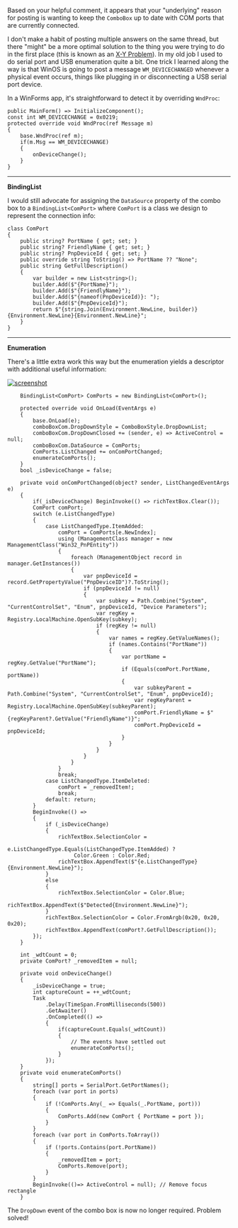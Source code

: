 Based on your helpful comment, it appears that your "underlying" reason for posting is wanting to keep the `ComboBox` up to date with COM ports that are currently connected. 

I don't make a habit of posting multiple answers on the same thread, but there "might" be a more optimal solution to the thing you were trying to do in the first place (this is known as an [X-Y Problem](https://meta.stackexchange.com/a/66378)). In my old job I used to do serial port and USB enumeration quite a bit. One trick I learned along the way is that WinOS is going to post a message `WM_DEVICECHANGED` whenever a physical event occurs, things like plugging in or disconnecting a USB serial port device.

In a WinForms app, it's straightforward to detect it by overriding `WndProc`:

    public MainForm() => InitializeComponent();
    const int WM_DEVICECHANGE = 0x0219;
    protected override void WndProc(ref Message m)
    {
        base.WndProc(ref m);
        if(m.Msg == WM_DEVICECHANGE) 
        {
            onDeviceChange();
        }
    }

***
**BindingList<ComPort>**

I would still advocate for assigning the `DataSource` property of the combo box to a `BindingList<ComPort>` where `ComPort` is a class we design to represent the connection info:

    class ComPort
    {
        public string? PortName { get; set; }
        public string? FriendlyName { get; set; }
        public string? PnpDeviceId { get; set; }
        public override string ToString() => PortName ?? "None";
        public string GetFullDescription()
        {
            var builder = new List<string>();
            builder.Add($"{PortName}");
            builder.Add($"{FriendlyName}");
            builder.Add($"{nameof(PnpDeviceId)}: ");
            builder.Add($"{PnpDeviceId}");
            return $"{string.Join(Environment.NewLine, builder)}{Environment.NewLine}{Environment.NewLine}";
        }
    }

 ***
 **Enumeration**

There's a little extra work this way but the enumeration yields a descriptor with additional useful information:

[![screenshot][1]][1]

        BindingList<ComPort> ComPorts = new BindingList<ComPort>();

        protected override void OnLoad(EventArgs e)
        {
            base.OnLoad(e);
            comboBoxCom.DropDownStyle = ComboBoxStyle.DropDownList;
            comboBoxCom.DropDownClosed += (sender, e) => ActiveControl = null;
            comboBoxCom.DataSource = ComPorts;
            ComPorts.ListChanged += onComPortChanged;
            enumerateComPorts();
        }
        bool _isDeviceChange = false;

        private void onComPortChanged(object? sender, ListChangedEventArgs e)
        {
            if(_isDeviceChange) BeginInvoke(() => richTextBox.Clear());
            ComPort comPort;
            switch (e.ListChangedType)
            {
                case ListChangedType.ItemAdded:
                    comPort = ComPorts[e.NewIndex];
                    using (ManagementClass manager = new ManagementClass("Win32_PnPEntity"))
                    {
                        foreach (ManagementObject record in manager.GetInstances())
                        {
                            var pnpDeviceId = record.GetPropertyValue("PnpDeviceID")?.ToString();
                            if (pnpDeviceId != null)
                            {
                                var subkey = Path.Combine("System", "CurrentControlSet", "Enum", pnpDeviceId, "Device Parameters");
                                var regKey = Registry.LocalMachine.OpenSubKey(subkey);
                                if (regKey != null)
                                {
                                    var names = regKey.GetValueNames();
                                    if (names.Contains("PortName"))
                                    {
                                        var portName = regKey.GetValue("PortName");
                                        if (Equals(comPort.PortName, portName))
                                        {
                                            var subkeyParent = Path.Combine("System", "CurrentControlSet", "Enum", pnpDeviceId);
                                            var regKeyParent = Registry.LocalMachine.OpenSubKey(subkeyParent);
                                            comPort.FriendlyName = $"{regKeyParent?.GetValue("FriendlyName")}";
                                            comPort.PnpDeviceId = pnpDeviceId;
                                        }
                                    }
                                }
                            }
                        }
                    }
                    break;
                case ListChangedType.ItemDeleted:
                    comPort = _removedItem!;
                    break;
                default: return;
            }
            BeginInvoke(() =>
            {
                if (_isDeviceChange) 
                {
                    richTextBox.SelectionColor =
                         e.ListChangedType.Equals(ListChangedType.ItemAdded) ?
                         Color.Green : Color.Red;
                    richTextBox.AppendText($"{e.ListChangedType}{Environment.NewLine}");
                }
                else
                {
                    richTextBox.SelectionColor = Color.Blue;
                    richTextBox.AppendText($"Detected{Environment.NewLine}");
                }
                richTextBox.SelectionColor = Color.FromArgb(0x20, 0x20, 0x20);
                richTextBox.AppendText(comPort?.GetFullDescription());
            });
        }

        int _wdtCount = 0;
        private ComPort? _removedItem = null;

        private void onDeviceChange()
        {
            _isDeviceChange = true;
            int captureCount = ++_wdtCount;
            Task
                .Delay(TimeSpan.FromMilliseconds(500))
                .GetAwaiter()
                .OnCompleted(() =>
                {
                    if(captureCount.Equals(_wdtCount))
                    {
                        // The events have settled out
                        enumerateComPorts();
                    }
                });
        }
        private void enumerateComPorts()
        {
            string[] ports = SerialPort.GetPortNames();
            foreach (var port in ports)
            {
                if (!ComPorts.Any(_ => Equals(_.PortName, port)))
                {
                    ComPorts.Add(new ComPort { PortName = port });
                }
            }
            foreach (var port in ComPorts.ToArray())
            {
                if (!ports.Contains(port.PortName))
                {
                    _removedItem = port;
                    ComPorts.Remove(port);
                }
            }
            BeginInvoke(()=> ActiveControl = null); // Remove focus rectangle
        }

The `DropDown` event of the combo box is now no longer required. Problem solved!

  [1]: https://i.stack.imgur.com/lkoL7.png